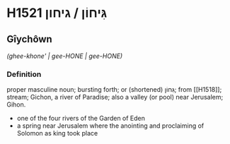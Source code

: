 # H1521 גִּיחוֹן / גיחון

## Gîychôwn

_(ghee-khone' | ɡee-HONE | ɡee-HONE)_

### Definition

proper masculine noun; bursting forth; or (shortened) גִּחוֹן; from [[H1518]]; stream; Gichon, a river of Paradise; also a valley (or pool) near Jerusalem; Gihon.

- one of the four rivers of the Garden of Eden
- a spring near Jerusalem where the anointing and proclaiming of Solomon as king took place
